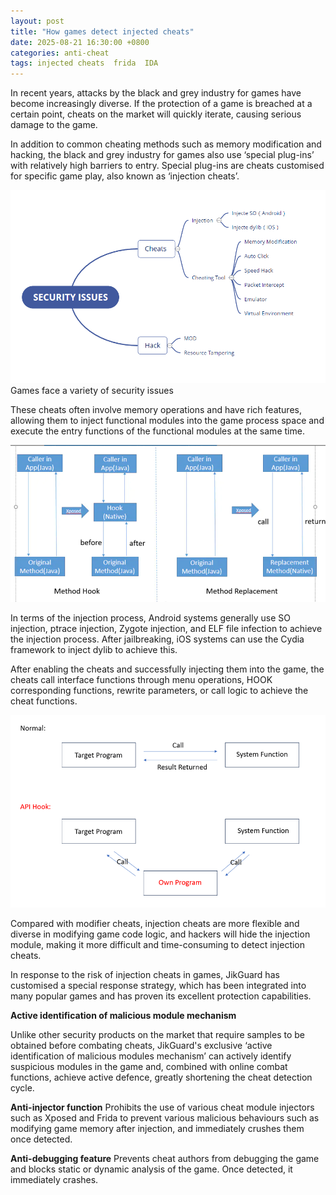 ```yaml
---
layout: post
title: "How games detect injected cheats"
date: 2025-08-21 16:30:00 +0800
categories: anti-cheat
tags: injected cheats  frida  IDA
---
```


In recent years, attacks by the black and grey industry for games have become increasingly diverse. If the protection of a game is breached at a certain point, cheats on the market will quickly iterate, causing serious damage to the game.
<!-- more --> 

In addition to common cheating methods such as memory modification and hacking, the black and grey industry for games also use ‘special plug-ins’ with relatively high barriers to entry. Special plug-ins are cheats customised for specific game play, also known as ‘injection cheats’.

![315_21](/assets/res/2025/securityissues.png)  
Games face a variety of security issues

These cheats often involve memory operations and have rich features, allowing them to inject functional modules into the game process space and execute the entry functions of the functional modules at the same time.

![315_21](/assets/res/2025/hook.png)  

In terms of the injection process, Android systems generally use SO injection, ptrace injection, Zygote injection, and ELF file infection to achieve the injection process. After jailbreaking, iOS systems can use the Cydia framework to inject dylib to achieve this.
 
After enabling the cheats and successfully injecting them into the game, the cheats call interface functions through menu operations, HOOK corresponding functions, rewrite parameters, or call logic to achieve the cheat functions.

![315_21](/assets/res/2025/apihook.png)  

Compared with modifier cheats, injection cheats are more flexible and diverse in modifying game code logic, and hackers will hide the injection module, making it more difficult and time-consuming to detect injection cheats.

In response to the risk of injection cheats in games, JikGuard has customised a special response strategy, which has been integrated into many popular games and has proven its excellent protection capabilities.

**Active identification of malicious module mechanism**

Unlike other security products on the market that require samples to be obtained before combating cheats, JikGuard's exclusive ‘active identification of malicious modules mechanism’ can actively identify suspicious modules in the game and, combined with online combat functions, achieve active defence, greatly shortening the cheat detection cycle.
 
**Anti-injector function**
Prohibits the use of various cheat module injectors such as Xposed and Frida to prevent various malicious behaviours such as modifying game memory after injection, and immediately crushes them once detected.
 
**Anti-debugging feature**
Prevents cheat authors from debugging the game and blocks static or dynamic analysis of the game. Once detected, it immediately crashes.
